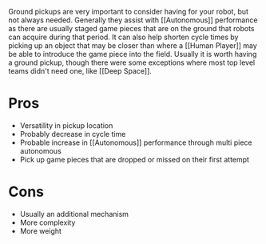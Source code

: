 Ground pickups are very important to consider having for your robot, but not always needed. Generally they assist with [[Autonomous]] performance as there are usually staged game pieces that are on the ground that robots can acquire during that period. It can also help shorten cycle times by picking up an object that may be closer than where a [[Human Player]] may be able to introduce the game piece into the field. Usually it is worth having a ground pickup, though there were some exceptions where most top level teams didn't need one, like [[Deep Space]].

# Pros

- Versatility in pickup location
- Probably decrease in cycle time
- Probable increase in [[Autonomous]] performance through multi piece autonomous
- Pick up game pieces that are dropped or missed on their first attempt

# Cons

- Usually an additional mechanism
- More complexity
- More weight